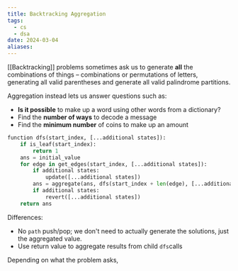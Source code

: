 ```yaml
---
title: Backtracking Aggregation
tags:
  - cs
  - dsa
date: 2024-03-04
aliases:
---
```

[[Backtracking]] problems sometimes ask us to generate **all** the combinations of things – combinations or permutations of letters, generating all valid parentheses and generate all valid palindrome partitions.

Aggregation instead lets us answer questions such as:
- **Is it possible** to make up a word using other words from a dictionary?
- Find the **number of ways** to decode a message
- Find the **minimum number** of coins to make up an amount

```python
function dfs(start_index, [...additional states]):
    if is_leaf(start_index):
        return 1
    ans = initial_value
    for edge in get_edges(start_index, [...additional states]):
        if additional states: 
            update([...additional states])
        ans = aggregate(ans, dfs(start_index + len(edge), [...additional states]))
        if additional states: 
            revert([...additional states])
    return ans
```

Differences:
- No `path` push/pop; we don't need to actually generate the solutions, just the aggregated value.
- Use return value to aggregate results from child `dfs`calls

Depending on what the problem asks, 
